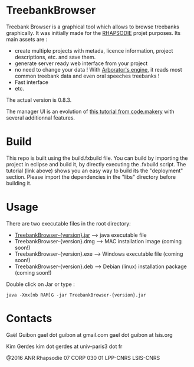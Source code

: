 TreebankBrowser
===============

Treebank Browser is a graphical tool which allows to browse treebanks graphically. It was initially made for the [RHAPSODIE](http://www.projet-rhapsodie.fr/) projet purposes. Its main assets are :
- create multiple projects with metada, licence information, project descriptions, etc. and save them.
- generate server ready web interface from your project
- no need to change your data ! With [Arborator's engine](http://arborator.ilpga.fr/), it reads most common treebank data and even oral speeches treebanks !
- Fast interface
- etc.


The actual version is 0.8.3. 

The manager UI is an evolution of [this tutorial from code.makery](http://code.makery.ch/library/javafx-8-tutorial/ "code.makery tutorial") with several additionnal features.


# Build

This repo is built using the build.fxbuild file. You can build by importing the project in eclipse and build it, by directly executing the .fxbuild script.
The tutorial (link above) shows you an easy way to build its the "deployment" section.
Please import the dependencies in the "libs" directory before building it.

# Usage

There are two executable files in the root directory:
- [TreebankBrowser-{version}.jar](https://github.com/gguibon/TreebankBrowser/releases/download/0.8.3/TreebankBrowser-0.8.3-test.jar) --> java executable file
- TreebankBrowser-{version}.dmg --> MAC installation image (coming soon!)
- TreebankBrowser-{version}.exe --> Windows executable file (coming soon!)
- TreebankBrowser-{version}.deb --> Debian (linux) installation package (coming soon!)

Double click on Jar or type :

```
java -Xmx[nb RAM]G -jar TreebankBrowser-{version}.jar
```

# Contacts

Gaël Guibon
gael dot guibon at gmail.com
gael dot guibon at lsis.org

Kim Gerdes
kim dot gerdes at univ-paris3 dot fr 

@2016 ANR Rhapsodie 07 CORP 030 01 LPP-CNRS LSIS-CNRS
